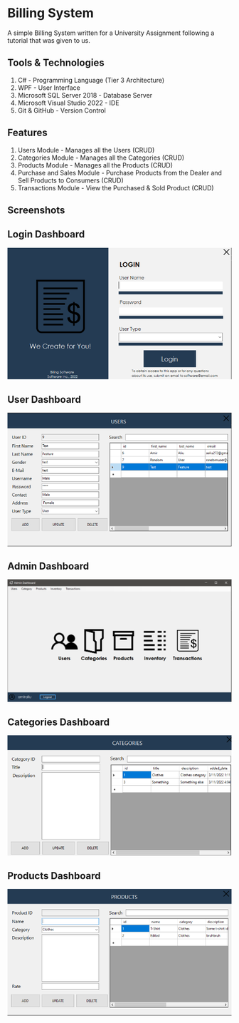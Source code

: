 # Billing System
A simple Billing System written for a University Assignment following a tutorial that was given to us.

## Tools & Technologies
1. C# - Programming Language (Tier 3 Architecture)
2. WPF - User Interface
3. Microsoft SQL Server 2018 - Database Server
4. Microsoft Visual Studio 2022 - IDE
5. Git & GitHub - Version Control
  
## Features
1. Users Module - Manages all the Users (CRUD)
2. Categories Module - Manages all the Categories (CRUD)
3. Products Module - Manages all the Products (CRUD)
4. Purchase and Sales Module - Purchase Products from the Dealer and Sell Products to Consumers (CRUD)
5. Transactions Module - View the Purchased & Sold Product (CRUD)
  
## Screenshots
Login Dashboard
---
![Login Dashboard](https://raw.githubusercontent.com/AmirAliuA/billing-system/master/Screenshots/login-dashboard.png)

User Dashboard
---
![User Dashboard](https://raw.githubusercontent.com/AmirAliuA/billing-system/master/Screenshots/users-dashboard.png)

Admin Dashboard
---
![Admin Dashboard](https://raw.githubusercontent.com/AmirAliuA/billing-system/master/Screenshots/admin-dashboard.png)

Categories Dashboard
---
![Categories Dashboard](https://raw.githubusercontent.com/AmirAliuA/billing-system/master/Screenshots/categories-dashboard.png)

Products Dashboard
---
![Products Dashboard](https://raw.githubusercontent.com/AmirAliuA/billing-system/master/Screenshots/products-dashboard.PNG)
